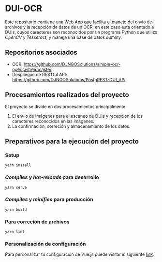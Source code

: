 # DUI-OCR

Este repositorio contiene una Web App que facilita el manejo del envío de archivos y la recepción de datos de un OCR, en este caso esta orientado a DUIs, cuyos caracteres son reconocidos por un programa Python que utiliza _OpenCV_ y _Tesseract_; y maneja una base de datos dummy.

## Repositorios asociados
- OCR: https://github.com/DJNGOSolutions/simple-ocr-opencv/tree/master
- Despliegue de RESTful API: https://github.com/DJNGOSolutions/PostgREST-DUI_API

## Procesamientos realizados del proyecto
El proyecto se divide en dos procesamientos principalmente.
1. El envío de imágenes para el escaneo de DUIs y recepción de los caracteres reconocidos en las imágenes.
2. La confirmación, correción y almacenamiento de los datos.

## Preparativos para la ejecución del proyecto

### Setup
```
yarn install
```

### _Compiles_ y _hot-reloads_ para desarrollo
```
yarn serve
```

### _Compiles_ y _minifies_ para producción
```
yarn build
```

### Para correción de archivos
```
yarn lint
```

### Personalización de configuración
Para personalizar tu configuración de Vue.js puede visitar el siguiente [link](https://cli.vuejs.org/config/).
